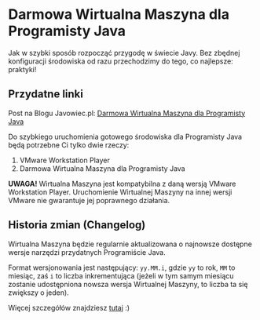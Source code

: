 # Darmowa Wirtualna Maszyna dla Programisty Java
Jak w szybki sposób rozpocząć przygodę w świecie Javy. Bez zbędnej konfiguracji środowiska od razu przechodzimy do tego, co najlepsze: praktyki!

## Przydatne linki
Post na Blogu Javowiec.pl: [Darmowa Wirtualna Maszyna dla Programisty Java](https://javowiec.pl/narzedzia/darmowa-wirtualna-maszyna-dla-programisty-java)

Do szybkiego uruchomienia gotowego środowiska dla Programisty Java będą potrzebne Ci tylko dwie rzeczy:
1. VMware Workstation Player
2. Darmowa Wirtualna Maszyna dla Programisty Java

**UWAGA!** Wirtualna Maszyna jest kompatybilna z daną wersją VMware Workstation Player. Uruchomienie Wirtualnej Maszyny na innej wersji VMware nie gwarantuje jej poprawnego działania. 

## Historia zmian (Changelog)
Wirtualna Maszyna będzie regularnie aktualizowana o najnowsze dostępne wersje narzędzi przydatnych Programiście Java.

Format wersjonowania jest następujący: `yy.MM.i`, gdzie `yy` to rok, `MM` to miesiąc, zaś `i` to liczba inkrementująca (jeżeli w tym samym miesiącu zostanie udostępniona nowsza wersja Wirtualnej Maszyny, to liczba ta się zwiększy o jeden).

Więcej szczegółów znajdziesz [tutaj](https://github.com/JavowiecPL/darmowa-wirtualna-maszyna-dla-programisty-java/releases) :)
